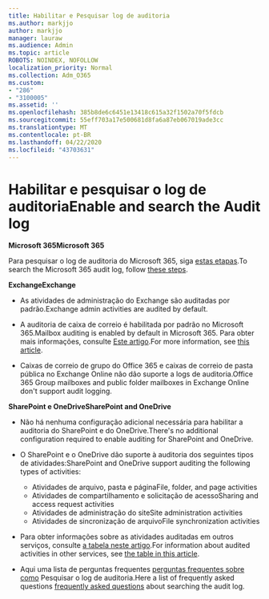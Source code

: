 ```yaml
---
title: Habilitar e Pesquisar log de auditoria
ms.author: markjjo
author: markjjo
manager: lauraw
ms.audience: Admin
ms.topic: article
ROBOTS: NOINDEX, NOFOLLOW
localization_priority: Normal
ms.collection: Adm_O365
ms.custom:
- "286"
- "3100005"
ms.assetid: ''
ms.openlocfilehash: 385b8de6c6451e13418c615a32f1502a70f5fdcb
ms.sourcegitcommit: 55eff703a17e500681d8fa6a87eb067019ade3cc
ms.translationtype: MT
ms.contentlocale: pt-BR
ms.lasthandoff: 04/22/2020
ms.locfileid: "43703631"
---
```

# <a name="enable-and-search-the-audit-log"></a><span data-ttu-id="d2ec7-102">Habilitar e pesquisar o log de auditoria</span><span class="sxs-lookup"><span data-stu-id="d2ec7-102">Enable and search the Audit log</span></span>

<span data-ttu-id="d2ec7-103">**Microsoft 365**</span><span class="sxs-lookup"><span data-stu-id="d2ec7-103">**Microsoft 365**</span></span>

<span data-ttu-id="d2ec7-104">Para pesquisar o log de auditoria do Microsoft 365, siga [estas etapas](https://docs.microsoft.com/office365/securitycompliance/search-the-audit-log-in-security-and-compliance#search-the-audit-log).</span><span class="sxs-lookup"><span data-stu-id="d2ec7-104">To search the Microsoft 365 audit log, follow [these steps](https://docs.microsoft.com/office365/securitycompliance/search-the-audit-log-in-security-and-compliance#search-the-audit-log).</span></span>

<span data-ttu-id="d2ec7-105">**Exchange**</span><span class="sxs-lookup"><span data-stu-id="d2ec7-105">**Exchange**</span></span>

- <span data-ttu-id="d2ec7-106">As atividades de administração do Exchange são auditadas por padrão.</span><span class="sxs-lookup"><span data-stu-id="d2ec7-106">Exchange admin activities are audited by default.</span></span>

- <span data-ttu-id="d2ec7-107">A auditoria de caixa de correio é habilitada por padrão no Microsoft 365.</span><span class="sxs-lookup"><span data-stu-id="d2ec7-107">Mailbox auditing is enabled by default in Microsoft 365.</span></span> <span data-ttu-id="d2ec7-108">Para obter mais informações, consulte [Este artigo](https://docs.microsoft.com/office365/securitycompliance/enable-mailbox-auditing).</span><span class="sxs-lookup"><span data-stu-id="d2ec7-108">For more information, see  [this article](https://docs.microsoft.com/office365/securitycompliance/enable-mailbox-auditing).</span></span>

- <span data-ttu-id="d2ec7-109">Caixas de correio de grupo do Office 365 e caixas de correio de pasta pública no Exchange Online não dão suporte a logs de auditoria.</span><span class="sxs-lookup"><span data-stu-id="d2ec7-109">Office 365 Group mailboxes and public folder mailboxes in Exchange Online don't support audit logging.</span></span>

<span data-ttu-id="d2ec7-110">**SharePoint e OneDrive**</span><span class="sxs-lookup"><span data-stu-id="d2ec7-110">**SharePoint and OneDrive**</span></span>

- <span data-ttu-id="d2ec7-111">Não há nenhuma configuração adicional necessária para habilitar a auditoria do SharePoint e do OneDrive.</span><span class="sxs-lookup"><span data-stu-id="d2ec7-111">There's no additional configuration required to enable auditing for SharePoint and OneDrive.</span></span>

- <span data-ttu-id="d2ec7-112">O SharePoint e o OneDrive dão suporte à auditoria dos seguintes tipos de atividades:</span><span class="sxs-lookup"><span data-stu-id="d2ec7-112">SharePoint and OneDrive support auditing the following types of activities:</span></span>

    - <span data-ttu-id="d2ec7-113">Atividades de arquivo, pasta e página</span><span class="sxs-lookup"><span data-stu-id="d2ec7-113">File, folder, and page activities</span></span>
    - <span data-ttu-id="d2ec7-114">Atividades de compartilhamento e solicitação de acesso</span><span class="sxs-lookup"><span data-stu-id="d2ec7-114">Sharing and access request activities</span></span>
    - <span data-ttu-id="d2ec7-115">Atividades de administração do site</span><span class="sxs-lookup"><span data-stu-id="d2ec7-115">Site administration activities</span></span>
    - <span data-ttu-id="d2ec7-116">Atividades de sincronização de arquivo</span><span class="sxs-lookup"><span data-stu-id="d2ec7-116">File synchronization activities</span></span>

- <span data-ttu-id="d2ec7-117">Para obter informações sobre as atividades auditadas em outros serviços, consulte [a tabela neste artigo](https://docs.microsoft.com/office365/securitycompliance/search-the-audit-log-in-security-and-compliance#audited-activities).</span><span class="sxs-lookup"><span data-stu-id="d2ec7-117">For information about audited activities in other services, see  [the table in this article](https://docs.microsoft.com/office365/securitycompliance/search-the-audit-log-in-security-and-compliance#audited-activities).</span></span>

- <span data-ttu-id="d2ec7-118">Aqui uma lista de perguntas frequentes [perguntas frequentes sobre como](https://docs.microsoft.com/office365/securitycompliance/search-the-audit-log-in-security-and-compliance#frequently-asked-questions) Pesquisar o log de auditoria.</span><span class="sxs-lookup"><span data-stu-id="d2ec7-118">Here a list of frequently asked questions [frequently asked questions](https://docs.microsoft.com/office365/securitycompliance/search-the-audit-log-in-security-and-compliance#frequently-asked-questions) about searching the audit log.</span></span>